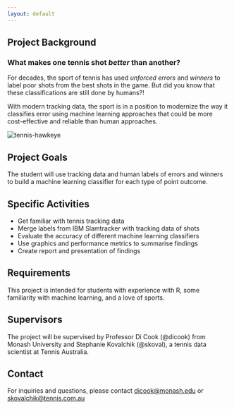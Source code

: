```yaml
---
layout: default
---
```


## Project Background

### What makes one tennis shot _better_ than another?

For decades, the sport of tennis has used _unforced errors_ and _winners_ to label poor shots from the best shots in the game. But did you know that these classifications are still done by humans?! 

With modern tracking data, the sport is in a position to modernize the way it classifies error using machine learning approaches that could be more cost-effective and reliable than human approaches.

![tennis-hawkeye](http://www.feeltennis.net/wp-content/uploads/2012/08/tennis-ball-trajectory1.jpg)

## Project Goals

The student will use tracking data and human labels of errors and winners to build a machine learning classifier for each type of point outcome. 

## Specific Activities

- Get familiar with tennis tracking data
- Merge labels from IBM Slamtracker with tracking data of shots
- Evaluate the accuracy of different machine learning classifiers
- Use graphics and performance metrics to summarise findings
- Create report and presentation of findings

## Requirements

This project is intended for students with experience with R, some familiarity with machine learning, and a love of sports.

## Supervisors

The project will be supervised by Professor Di Cook (@dicook) from Monash University and Stephanie Kovalchik (@skoval), a tennis data scientist at Tennis Australia.

## Contact

For inquiries and questions, please contact dicook@monash.edu or skovalchik@tennis.com.au


